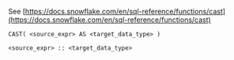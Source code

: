 See [https://docs.snowflake.com/en/sql-reference/functions/cast](https://docs.snowflake.com/en/sql-reference/functions/cast)
```
CAST( <source_expr> AS <target_data_type> )

<source_expr> :: <target_data_type>
```
